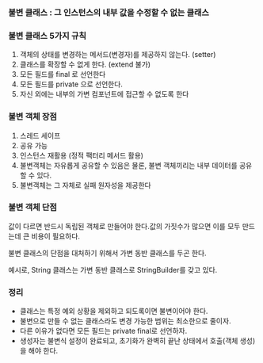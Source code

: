 
### 불변 클래스 : 그 인스턴스의 내부 값을 수정할 수 없는 클래스

### 불변 클래스 5가지 규칙

1. 객체의 상태를 변경하는 메서드(변경자)를 제공하지 않는다. (setter)
2. 클래스를 확장할 수 없게 한다. (extend 불가)
3. 모든 필드를 final 로 선언한다
4. 모든 필드를 private 으로 선언한다.
5. 자신 외에는 내부의 가변 컴포넌트에 접근할 수 없도록 한다

### 불변 객체 장점

1. 스레드 세이프
2. 공유 가능
3. 인스턴스 재활용 (정적 팩터리 메서드 활용)
4. 불변객체는 자유롭게 공유할 수 있음은 물론, 불변 객체끼리는 내부 데이터를 공유할 수 있다.
5. 불변객체는 그 자체로 실패 원자성을 제공한다

### 불변 객체 단점

값이 다르면 반드시 독립된 객체로 만들어야 한다.값의 가짓수가 많으면 이를 모두 만드는데 큰 비용이 필요하다.

불변 클래스의 단점을 대처하기 위해서 가변 동반 클래스를 두곤 한다.  

예시로, String 클래스는 가변 동반 클래스로 StringBuilder를 갖고 있다.

### 정리
- 클래스는 특정 예외 상황을 제외하고 되도록이면 불변이어야 한다.
- 불변으로 만들 수 없는 클래스라도 변경 가능한 범위는 최소한으로 줄이자.
- 다른 이유가 없다면 모든 필드는 private final로 선언하자.
- 생성자는 불변식 설정이 완료되고, 초기화가 완벽히 끝난 상태에서 호출(객체 생성)을 해야 한다.
